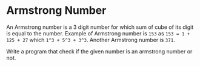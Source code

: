 Armstrong Number
================

An Armstrong number is a 3 digit number for which sum of cube of its digit is equal to the number.
Example of Armstrong number is `153` as `153 = 1 + 125 + 27` which `1^3 + 5^3 + 3^3`. Another Armstrong number is `371`.

Write a program that check if the given number is an armstrong number or not.
